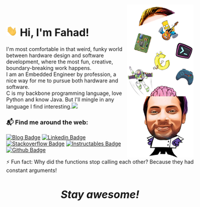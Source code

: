 <a href="https://www.youtube.com/watch?v=dQw4w9WgXcQ&ab_channel=RickAstleyVEVO"><img align="right" src="https://github.com/mirzafahad/mirzafahad/blob/master/image/dp.png" width="180px"/></a>
<br>
<h1> <img src="https://raw.githubusercontent.com/mirzafahad/mirzafahad/master/image/Hi.gif" width="30px"> Hi, I'm Fahad!</h1>

<!--
**mirzafahad/mirzafahad** is a ✨ _special_ ✨ repository because its `README.md` (this file) appears on your GitHub profile.

Here are some ideas to get you started:

- 🔭 I’m currently working on ...
- 🌱 I’m currently learning ...
- 👯 I’m looking to collaborate on ...
- 🤔 I’m looking for help with ...
- 💬 Ask me about ...
- 📫 How to reach me: ...
- 😄 Pronouns: ...
- ⚡ Fun fact: ...
![Jokes Card](https://readme-jokes.vercel.app/api)
-->






I'm most comfortable in that weird, funky world between hardware design and software development, where the most fun, creative, boundary-breaking work happens. <br>
I am an Embedded Engineer by profession, a nice way for me to pursue both hardware and software. <br>
C is my backbone programming language, love Python and know Java. But I'll mingle in any language I find interesting.<img src="https://media.giphy.com/media/WUlplcMpOCEmTGBtBW/giphy.gif" width="30"> 

### 📬 Find me around the web:

[![Blog Badge](http://img.shields.io/badge/-Blog-red?style=flat-square&logo=blogger&logoColor=black&link=https://mirzafahad.github.io)](https://mirzafahad.github.io) 
[![Linkedin Badge](https://img.shields.io/badge/-LinkedIn-blue?style=flat-square&logo=Linkedin&logoColor=white&link=https://www.linkedin.com/in/fahadmirza1/)](https://www.linkedin.com/in/fahadmirza1/)
[![Stackoverflow Badge](https://img.shields.io/badge/-Stack%20overflow-FE7A16?style=flat-square&logo=stack-overflow&logoColor=white&link=https://arduino.stackexchange.com/users/26478/fahad)](https://arduino.stackexchange.com/users/26478/fahad)
[![Instructables Badge](https://img.shields.io/badge/-Instructables-yellow?style=flat-square&logo=Instructables&logoColor=black&link=https://www.instructables.com/member/FahadM/)](https://www.instructables.com/member/FahadM/)
[![Github Badge](http://img.shields.io/badge/-Github-black?style=flat-square&logo=github&link=https://github.com/mirzafahad/)](https://github.com/mirzafahad/) 


⚡ Fun fact: Why did the functions stop calling each other? Because they had constant arguments!


<h1 align='center'><i>Stay awesome!</i></h1>
